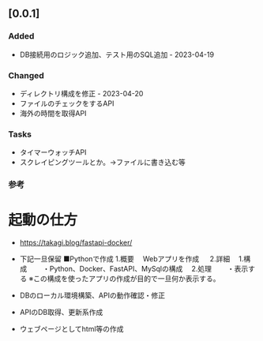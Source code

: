 ## [0.0.1] 

### Added

- DB接続用のロジック追加、テスト用のSQL追加 - 2023-04-19

### Changed
- ディレクトリ構成を修正 - 2023-04-20
- ファイルのチェックをするAPI
- 海外の時間を取得API

### Tasks

- タイマーウォッチAPI
- スクレイピングツールとか。→ファイルに書き込む等

### 参考
# 起動の仕方
- https://takagi.blog/fastapi-docker/


- 下記一旦保留
■Pythonで作成
1.概要
　Webアプリを作成
　
2.詳細
　1.構成
　　・Python、Docker、FastAPI、MySqlの構成
　2.処理
　　・表示する
※この構成を使ったアプリの作成が目的で一旦何か表示する。

- DBのローカル環境構築、APIの動作確認・修正
- APIのDB取得、更新系作成
- ウェブページとしてhtml等の作成

